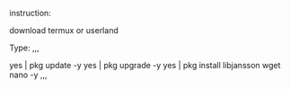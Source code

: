 instruction:

download termux or userland

Type:
,,,

yes | pkg update -y
yes | pkg upgrade -y
yes | pkg install libjansson wget nano -y
,,,
